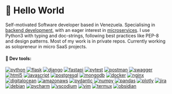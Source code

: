 <!--
**luisgdev/luisgdev** is a ✨ _special_ ✨ repository because its `README.md` (this file) appears on your GitHub profile.
-->

# 👋 Hello World

Self-motivated Software developer based in Venezuela. 
Specialising in [backend development](https://github.com/topics/backend), 
with an eager interest in [microservices](https://github.com/topics/microservices).
I use Python3 with typing and doc-strings, following best practices like PEP-8 and design patterns.
Most of my work is in private repos. Currently working as solopreneur in micro SaaS projects.


#### 🔧 Dev tools:

[![python](https://img.shields.io/badge/python-3776AB?style=for-the-badge&logo=python&logoColor=white)](https://github.com/topics/python)
[![flask](https://img.shields.io/badge/flask-black?style=for-the-badge&logo=flask&logoColor=white)](https://github.com/topics/flask)
[![django](https://img.shields.io/badge/django-092E20?style=for-the-badge&logo=django&logoColor=white)](https://github.com/topics/django)
[![fastapi](https://img.shields.io/badge/fastapi-009688?style=for-the-badge&logo=fastapi&logoColor=white)](https://github.com/topics/fastapi)
[![pytest](https://img.shields.io/badge/-pytest-0A9EDC?style=for-the-badge&logo=pytest&logoColor=white)](https://github.com/topics/pytest)
[![postman](https://img.shields.io/badge/-postman-FF6C37?style=for-the-badge&logo=postman&logoColor=white)](https://github.com/topics/postman)
[![swagger](https://img.shields.io/badge/-swagger-85EA2D?style=for-the-badge&logo=swagger&logoColor=black)](https://github.com/topics/swagger)
[![html5](https://img.shields.io/badge/-html5-E34F26?style=for-the-badge&logo=html5&logoColor=white)](https://github.com/topics/html5)
[![javascript](https://img.shields.io/badge/-javascript-F7DF1E?style=for-the-badge&logo=javascript&logoColor=grey)](https://github.com/topics/javascript)
[![postgresql](https://img.shields.io/badge/-postgresql-4169E1?style=for-the-badge&logo=postgresql&logoColor=white)](https://github.com/topics/postgresql)
[![mongodb](https://img.shields.io/badge/-mongodb-47A248?style=for-the-badge&logo=mongodb&logoColor=white)](https://github.com/topics/mongodb)
[![docker](https://img.shields.io/badge/-docker-2496ED?style=for-the-badge&logo=docker&logoColor=white)](https://github.com/topics/docker)
[![nginx](https://img.shields.io/badge/-nginx-009639?style=for-the-badge&logo=nginx&logoColor=white)](https://github.com/topics/nginx)
[![digitalocean](https://img.shields.io/badge/-digitalocean-0080FF?style=for-the-badge&logo=digitalocean&logoColor=white)](https://github.com/topics/digitalocean)
[![amazonaws](https://img.shields.io/badge/-amazonaws-FF9900?style=for-the-badge&logo=amazonaws&logoColor=black)](https://github.com/topics/amazonaws)
[![pydantic](https://img.shields.io/badge/-pydantic-E92063?style=for-the-badge&logo=pydantic&logoColor=white)](https://github.com/topics/pydantic)
[![numpy](https://img.shields.io/badge/-numpy-013243?style=for-the-badge&logo=numpy&logoColor=white)](https://github.com/topics/numpy)
[![pandas](https://img.shields.io/badge/-pandas-150458?style=for-the-badge&logo=pandas&logoColor=white)](https://github.com/topics/pandas)
[![plotly](https://img.shields.io/badge/-plotly-3F4F75?style=for-the-badge&logo=plotly&logoColor=white)](https://github.com/topics/plotly)
[![jira](https://img.shields.io/badge/-jira-0052CC?style=for-the-badge&logo=jira&logoColor=white)](https://github.com/topics/jira)
[![debian](https://img.shields.io/badge/-debian-A81D33?style=for-the-badge&logo=debian&logoColor=white)](https://github.com/topics/debian)
[![pycharm](https://img.shields.io/badge/-pycharm-black?style=for-the-badge&logo=pycharm&logoColor=white)](https://github.com/topics/pycharm)
[![vscodium](https://img.shields.io/badge/-vscodium-2F80ED?style=for-the-badge&logo=vscodium&logoColor=white)](https://github.com/topics/vscodium)
[![vim](https://img.shields.io/badge/-vim-019733?style=for-the-badge&logo=vim&logoColor=white)](https://github.com/topics/vim)
[![termux](https://img.shields.io/badge/-termux-black?style=for-the-badge&logo=windowsterminal&logoColor=white)](https://github.com/topics/termux)
[![obsidian](https://img.shields.io/badge/-obsidian-7C3AED?style=for-the-badge&logo=obsidian&logoColor=white)](https://github.com/topics/obsidian)
